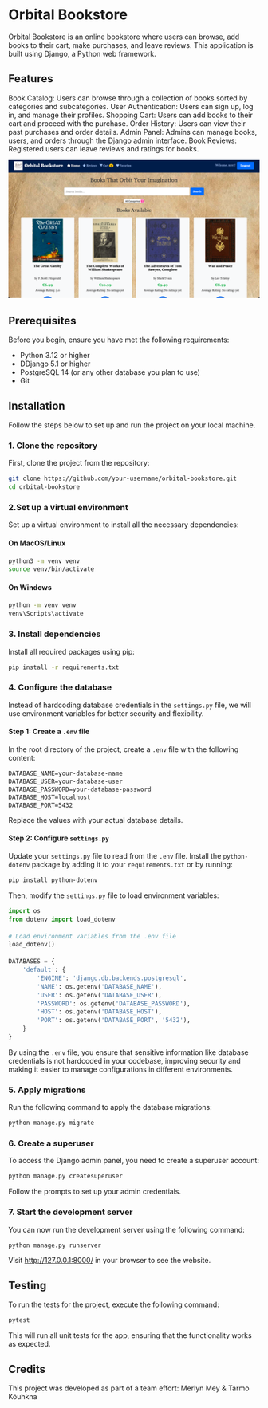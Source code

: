 # Orbital Bookstore

Orbital Bookstore is an online bookstore where users can browse, add books to their cart, make purchases, and leave reviews. This application is built using Django, a Python web framework.

## Features

Book Catalog: Users can browse through a collection of books sorted by categories and subcategories.
User Authentication: Users can sign up, log in, and manage their profiles.
Shopping Cart: Users can add books to their cart and proceed with the purchase.
Order History: Users can view their past purchases and order details.
Admin Panel: Admins can manage books, users, and orders through the Django admin interface.
Book Reviews: Registered users can leave reviews and ratings for books.

![homepage.png](static/images/homepage.png)

## Prerequisites

Before you begin, ensure you have met the following requirements:

- Python 3.12 or higher
- DDjango 5.1 or higher
- PostgreSQL 14 (or any other database you plan to use)
- Git

## Installation

Follow the steps below to set up and run the project on your local machine.

### 1. Clone the repository

First, clone the project from the repository:

```bash
git clone https://github.com/your-username/orbital-bookstore.git
cd orbital-bookstore
```

### 2.Set up a virtual environment
Set up a virtual environment to install all the necessary dependencies:

#### On MacOS/Linux
```bash
python3 -m venv venv
source venv/bin/activate
```

#### On Windows
```bash
python -m venv venv
venv\Scripts\activate
```
### 3. Install dependencies
Install all required packages using pip:
```bash
pip install -r requirements.txt
```

### 4. Configure the database

Instead of hardcoding database credentials in the `settings.py` file, we will use environment variables for better security and flexibility.

#### Step 1: Create a `.env` file
In the root directory of the project, create a `.env` file with the following content:

```
DATABASE_NAME=your-database-name
DATABASE_USER=your-database-user
DATABASE_PASSWORD=your-database-password
DATABASE_HOST=localhost
DATABASE_PORT=5432
```

Replace the values with your actual database details.

#### Step 2: Configure `settings.py`
Update your `settings.py` file to read from the `.env` file. Install the `python-dotenv` package by adding it to your `requirements.txt` or by running:

```bash
pip install python-dotenv
```

Then, modify the `settings.py` file to load environment variables:

```python
import os
from dotenv import load_dotenv

# Load environment variables from the .env file
load_dotenv()

DATABASES = {
    'default': {
        'ENGINE': 'django.db.backends.postgresql',
        'NAME': os.getenv('DATABASE_NAME'),
        'USER': os.getenv('DATABASE_USER'),
        'PASSWORD': os.getenv('DATABASE_PASSWORD'),
        'HOST': os.getenv('DATABASE_HOST'),
        'PORT': os.getenv('DATABASE_PORT', '5432'),
    }
}
```

By using the `.env` file, you ensure that sensitive information like database credentials is not hardcoded in your codebase, improving security and making it easier to manage configurations in different environments.

### 5. Apply migrations
Run the following command to apply the database migrations:
```bash
python manage.py migrate
```
### 6. Create a superuser
To access the Django admin panel, you need to create a superuser account:
```bash
python manage.py createsuperuser
```
Follow the prompts to set up your admin credentials.

### 7. Start the development server
You can now run the development server using the following command:
```bash
python manage.py runserver
```
Visit http://127.0.0.1:8000/ in your browser to see the website.

## Testing

To run the tests for the project, execute the following command:
```bash
pytest
```
This will run all unit tests for the app, ensuring that the functionality works as expected.

## Credits

This project was developed as part of a team effort: Merlyn Mey & Tarmo Kõuhkna